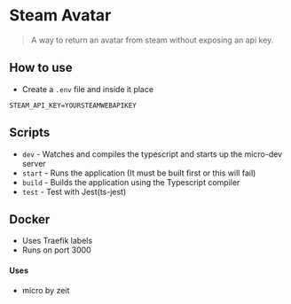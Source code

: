 # Steam Avatar
> A way to return an avatar from steam without exposing an api key.

## How to use
* Create a `.env` file and inside it place 
```.env
STEAM_API_KEY=YOURSTEAMWEBAPIKEY
```
## Scripts
* `dev` - Watches and compiles the typescript and starts up the micro-dev server
* `start` - Runs the application (It must be built first or this will fail)
* `build` - Builds the application using the Typescript compiler
* `test` - Test with Jest(ts-jest)

## Docker
* Uses Traefik labels
* Runs on port 3000

#### Uses
* micro by zeit
